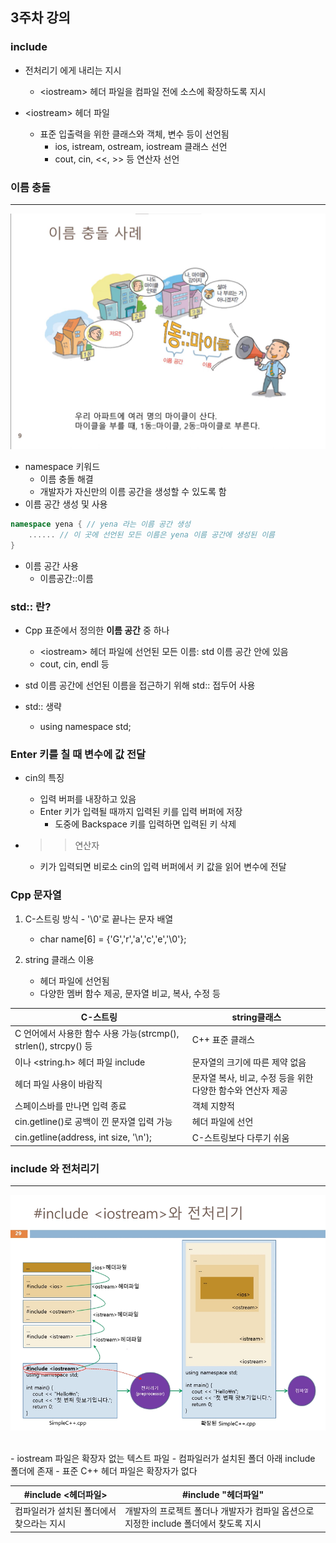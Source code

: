 ## 3주차 강의

### include <iostream>

- 전처리기 에게 내리는 지시
	- \<iostream> 헤더 파일을 컴파일 전에 소스에 확장하도록 지시

- \<iostream> 헤더 파일
	- 표준 입출력을 위한 클래스와 객체, 변수 등이 선언됨
		- ios, istream, ostream, iostream 클래스 선언
		- cout, cin, <<, >> 등 연산자 선언

### 이름 충돌 <br>
--------------
![이름 충돌 사례](../img/namespace.png)
<br>
- namespace 키워드
	- 이름 충돌 해결
	- 개발자가 자신만의 이름 공간을 생성할 수 있도록 함
- 이름 공간 생성 및 사용
```cpp
namespace yena { // yena 라는 이름 공간 생성
	...... // 이 곳에 선언된 모든 이름은 yena 이름 공간에 생성된 이름
}
```
- 이름 공간 사용
	- 이름공간::이름

### std:: 란?

- Cpp 표준에서 정의한 **이름 공간** 중 하나
	- \<iostream> 헤더 파일에 선언된 모든 이름: std 이름 공간 안에 있음
	- cout, cin, endl 등

- std 이름 공간에 선언된 이름을 접근하기 위해 std:: 접두어 사용

- std:: 생략
	- using namespace std;

### Enter 키를 칠 때 변수에 값 전달
- cin의 특징
	- 입력 버퍼를 내장하고 있음
	- Enter 키가 입력될 때까지 입력된 키를 입력 버퍼에 저장
		- 도중에 Backspace 키를 입력하면 입력된 키 삭제

- >> 연산자
	- <Enter> 키가 입력되면 비로소 cin의 입력 버퍼에서 키 값을 읽어 변수에 전달

### Cpp 문자열

1. C-스트링 방식 - '\0'로 끝나는 문자 배열
	- char name[6] = {'G','r','a','c','e','\0'};

2. string 클래스 이용 		
	- <string> 헤더 파일에 선언됨
	- 다양한 멤버 함수 제공, 문자열 비교, 복사, 수정 등

|C-스트링|string클래스|
|-----|--------|
|C 언어에서 사용한 함수 사용 가능(strcmp(), strlen(), strcpy() 등|C++ 표준 클래스|
|<cstring>이나 <string.h> 헤더 파일 include|문자열의 크기에 따른 제약 없음|
|<cstring>헤더 파일 사용이 바람직|문자열 복사, 비교, 수정 등을 위한 다양한 함수와 연산자 제공|
|스페이스바를 만나면 입력 종료|객체 지향적|
|cin.getline()로 공백이 낀 문자열 입력 가능|<string>헤더 파일에 선언|
|cin.getline(address, int size, '\n');|C-스트링보다 다루기 쉬움|

### include <iostream>와 전처리기
--------------
![전처리기](../img/preprocessor.png)

<br>
- iostream 파일은 확장자 없는 텍스트 파일
- 컴파일러가 설치된 폴더 아래 include 폴더에 존재
- 표준 C++ 헤더 파일은 확장자가 없다

|#include <헤더파일>|#include "헤더파일"|
|----------|-----------|
|컴파일러가 설치된 폴더에서 찾으라는 지시|개발자의 프로젝트 폴더나 개발자가 컴파일 옵션으로 지정한 include 폴더에서 찾도록 지시|






